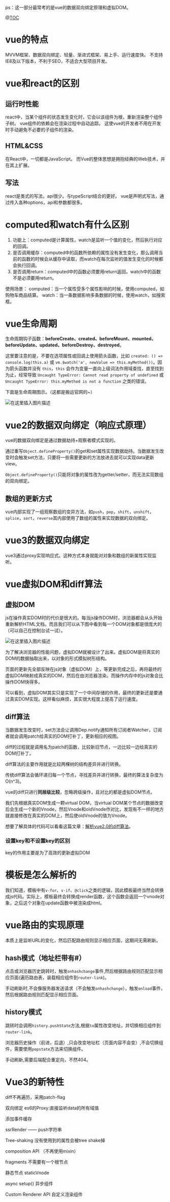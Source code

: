 ps：这一部分最常考的是vue的数据双向绑定原理和虚拟DOM。

@[TOC](目录)

# vue的特点
MVVM框架、数据双向绑定、轻量、渐进式框架、易上手、运行速度快。
不支持IE8及以下版本，不利于SEO，不适合大型项目开发。
# vue和react的区别
## 运行时性能
react中，当某个组件的状态发生变化时，它会以该组件为根，重新渲染整个组件子树。
vue组件的依赖会在渲染过程中自动追踪。
这使vue的开发者不用在开发时手动避免不必要的子组件的渲染。
## HTML&CSS
在React中，一切都是JavaScript。
而Vue的整体思想是拥抱经典的Web技术，并在其上扩展。
## 写法
react是类式的写法，api很少。与typeScript结合的更好。
vue是声明式写法，通过传入各种options，api和参数都很多。
# computed和watch有什么区别
1. 功能上：computed是计算属性，watch是监听一个值的变化，然后执行对应的回调。
2. 是否调用缓存：computed中的函数所依赖的属性没有发生变化，那么调用当前的函数的时候会从缓存中读取，而watch在每次监听的值发生变化的时候都会执行回调。
3. 是否调用return：computed中的函数必须要用return返回，watch中的函数不是必须要用return。

使用场景：
computed：当一个属性受多个属性影响的时候，使用computed，如购物车商品结算。
watch：当一条数据影响多条数据的时候，使用watch，如搜索框。

# vue生命周期
生命周期钩子函数：**beforeCreate、created、beforeMount、mounted、beforeUpdate、updated、beforeDestroy、destroyed**。

这里要注意的是，不要在选项属性或回调上使用箭头函数，比如 `created: () => console.log(this.a)` 或 `vm.$watch('a', newValue => this.myMethod())`。因为箭头函数并没有 `this`，`this` 会作为变量一直向上级词法作用域查找，直至找到为止，经常导致 `Uncaught TypeError: Cannot read property of undefined` 或 `Uncaught TypeError: this.myMethod is not a function` 之类的错误。

下面是生命周期图示。（这都是搬运官网的~）

![在这里插入图片描述](https://img-blog.csdnimg.cn/20200405122033462.png)
# vue2的数据双向绑定（响应式原理）
vue的数据双向绑定是通过数据劫持+观察者模式实现的。

通过重写`Object.defineProperty()`的get和set属性实现数据劫持。当数据发生改变时会触发set方法，只要将一些需要更新的方法放进去就可以实现data更新view。

`Object.defineProperty()`只能将对象的属性改为getter/setter，而无法实现数组的双向绑定。
## 数组的更新方式
vue内部实现了一组观察数组的变异方法，如`push`，`pop`，`shift`，`unshift`，`splice`，`sort`，`reverse`其内部使用了数组的属性来实现数据的双向绑定。

# vue3的数据双向绑定
vue3通过proxy实现响应式。这种方式本身就能对对象和数组的新属性实现监听。
# vue虚拟DOM和diff算法
## 虚拟DOM
js在操作真实DOM时的代价是很大的。每当js操作DOM时，浏览器都会从头开始重新解析HTML文档。而且我们可以从下图中看到每一个DOM对象都是很庞大的（可以自己在控制台试一试）。

![在这里插入图片描述](https://img-blog.csdnimg.cn/20200406172533391.png?x-oss-process=image/watermark,type_ZmFuZ3poZW5naGVpdGk,shadow_10,text_aHR0cHM6Ly9ibG9nLmNzZG4ubmV0L3FxXzQyNTMyMTI4,size_16,color_FFFFFF,t_70)

为了解决浏览器的性能问题，虚拟DOM就被设计了出来。虚拟DOM是将真实的DOM的数据抽取出来，以对象的形式模拟树形结构。

页面的更新先全部反映在js对象（虚拟DOM）上，等更新完成之后，再将最终的虚拟DOM映射成真实的DOM，然后在由浏览器渲染。而操作内存中的js对象会比操作DOM快得多。

可以看到，虚拟DOM其实只是实现了一个中间存储的作用，最终的更新还是要通过真实DOM实现。这样看似麻烦，其实很大程度上提高了运行速度。
## diff算法
当数据发生改变时，set方法会让调用Dep.notify通知所有订阅者Watcher，订阅者就会调用patch给真实的DOM打补丁，更新相应的视图。

diff的过程就是调用名为patch的函数，比较新旧节点，一边比较一边给真实的DOM打补丁。

diff算法的主要作用就是比较两棵树的结构差异并进行转换。

传统diff算法会循环递归每一个节点，寻找差异并进行转换，最终的算法复杂度为O(n^3)。

vue的diff只进行**同层级比较**，忽略跨级操作，且对比的都是虚拟DOM节点。

我们先根据真实DOM生成一颗virtual DOM，当virtual DOM某个节点的数据改变后会生成一个新的Vnode，然后Vnode和oldVnode作对比，发现有不一样的地方就直接修改在真实的DOM上，然后使oldVnode的值为Vnode。

想要了解具体的代码可以看看这篇文章：[解析vue2.0的diff算法](https://segmentfault.com/a/1190000008782928)。

### 设置key和不设置key的区别

key的作用主要是为了高效的更新虚拟DOM



# 模板是怎么解析的
我们知道，模板中有`v-for`、`v-if`、`@click`之类的逻辑，因此模板最终当然会转换成js代码。实际上，模板最终会转换成render函数，这个函数会返回一个vnode对象，之后这个对象在update函数中被渲染成html。
# vue路由的实现原理
本质上是监听URL的变化，然后匹配路由规则显示相应页面，这期间无需刷新。
## hash模式（地址栏带有#）
点击或浏览器历史跳转时，触发`onhashchange`事件,然后根据路由规则匹配显示相应页面(遍历路由表，装载相应组件到`router-link`)。

手动刷新时,不会像服务器发送请求（不会触发`onhashchange`），触发`onload`事件，然后根据路由规则匹配显示相应页面。
## history模式
跳转时会调用`history.pushState`方法,根据`to`属性改变地址，并切换相应组件到`router-link`。

浏览器历史操作（前进，后退）,只会改变地址栏（页面内容不会变）,不会切换组件，需要使用`popstate`方法来切换组件。

手动刷新,需要后端配合重定向，不然404。

# Vue3的新特性

diff不再遍历，采用patch-flag

双向绑定 es6的Proxy:直接监听data的所有域值

添加事件缓存

ssrRender —— push字符串

Tree-shaking 没有使用到的属性会被tree shake掉

composition API （不再使用mixin）

fragments 不需要有一个根节点

静态节点 staticVnode

async setup() 异步组件

Custom Renderer API 自定义渲染组件